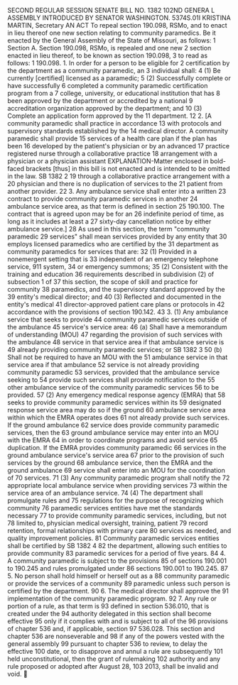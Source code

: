 SECOND REGULAR SESSION
SENATE BILL NO. 1382
102ND GENERA L ASSEMBLY
INTRODUCED BY SENATOR WASHINGTON.
5374S.01I KRISTINA MARTIN, Secretary
AN ACT
To repeal section 190.098, RSMo, and to enact in lieu thereof one new section relating to
community paramedics.
Be it enacted by the General Assembly of the State of Missouri, as follows:
1 Section A. Section 190.098, RSMo, is repealed and one new
2 section enacted in lieu thereof, to be known as section 190.098,
3 to read as follows:
1 190.098. 1. In order for a person to be eligible for
2 certification by the department as a community paramedic, an
3 individual shall:
4 (1) Be currently [certified] licensed as a paramedic;
5 (2) Successfully complete or have successfully
6 completed a community paramedic certification program from a
7 college, university, or educational institution that has
8 been approved by the department or accredited by a national
9 accreditation organization approved by the department; and
10 (3) Complete an application form approved by the
11 department.
12 2. [A community paramedic shall practice in accordance
13 with protocols and supervisory standards established by the
14 medical director. A community paramedic shall provide
15 services of a health care plan if the plan has been
16 developed by the patient's physician or by an advanced
17 practice registered nurse through a collaborative practice
18 arrangement with a physician or a physician assistant
EXPLANATION-Matter enclosed in bold-faced brackets [thus] in this bill is not enacted
and is intended to be omitted in the law.
SB 1382 2
19 through a collaborative practice arrangement with a
20 physician and there is no duplication of services to the
21 patient from another provider.
22 3. Any ambulance service shall enter into a written
23 contract to provide community paramedic services in another
24 ambulance service area, as that term is defined in section
25 190.100. The contract that is agreed upon may be for an
26 indefinite period of time, as long as it includes at least a
27 sixty-day cancellation notice by either ambulance service.]
28 As used in this section, the term "community paramedic
29 services" shall mean services provided by any entity that
30 employs licensed paramedics who are certified by the
31 department as community paramedics for services that are:
32 (1) Provided in a nonemergent setting that is
33 independent of an emergency telephone service, 911 system,
34 or emergency summons;
35 (2) Consistent with the training and education
36 requirements described in subdivision (2) of subsection 1 of
37 this section, the scope of skill and practice for community
38 paramedics, and the supervisory standard approved by the
39 entity's medical director; and
40 (3) Reflected and documented in the entity's medical
41 director-approved patient care plans or protocols in
42 accordance with the provisions of section 190.142.
43 3. (1) Any ambulance service that seeks to provide
44 community paramedic services outside of the ambulance
45 service's service area:
46 (a) Shall have a memorandum of understanding (MOU)
47 regarding the provision of such services with the ambulance
48 service in that service area if that ambulance service is
49 already providing community paramedic services; or
SB 1382 3
50 (b) Shall not be required to have an MOU with the
51 ambulance service in that service area if that ambulance
52 service is not already providing community paramedic
53 services, provided that the ambulance service seeking to
54 provide such services shall provide notification to the
55 other ambulance service of the community paramedic services
56 to be provided.
57 (2) Any emergency medical response agency (EMRA) that
58 seeks to provide community paramedic services within its
59 designated response service area may do so if the ground
60 ambulance service area within which the EMRA operates does
61 not already provide such services. If the ground ambulance
62 service does provide community paramedic services, then the
63 ground ambulance service may enter into an MOU with the EMRA
64 in order to coordinate programs and avoid service
65 duplication. If the EMRA provides community paramedic
66 services in the ground ambulance service's service area
67 prior to the provision of such services by the ground
68 ambulance service, then the EMRA and the ground ambulance
69 service shall enter into an MOU for the coordination of
70 services.
71 (3) Any community paramedic program shall notify the
72 appropriate local ambulance service when providing services
73 within the service area of an ambulance service.
74 (4) The department shall promulgate rules and
75 regulations for the purpose of recognizing which community
76 paramedic services entities have met the standards necessary
77 to provide community paramedic services, including, but not
78 limited to, physician medical oversight, training, patient
79 record retention, formal relationships with primary care
80 services as needed, and quality improvement policies.
81 Community paramedic services entities shall be certified by
SB 1382 4
82 the department, allowing such entities to provide community
83 paramedic services for a period of five years.
84 4. A community paramedic is subject to the provisions
85 of sections 190.001 to 190.245 and rules promulgated under
86 sections 190.001 to 190.245.
87 5. No person shall hold himself or herself out as a
88 community paramedic or provide the services of a community
89 paramedic unless such person is certified by the department.
90 6. The medical director shall approve the
91 implementation of the community paramedic program.
92 7. Any rule or portion of a rule, as that term is
93 defined in section 536.010, that is created under the
94 authority delegated in this section shall become effective
95 only if it complies with and is subject to all of the
96 provisions of chapter 536 and, if applicable, section
97 536.028. This section and chapter 536 are nonseverable and
98 if any of the powers vested with the general assembly
99 pursuant to chapter 536 to review, to delay the effective
100 date, or to disapprove and annul a rule are subsequently
101 held unconstitutional, then the grant of rulemaking
102 authority and any rule proposed or adopted after August 28,
103 2013, shall be invalid and void.
